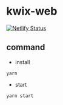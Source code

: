 # kwix-web

[![Netlify Status](https://api.netlify.com/api/v1/badges/8b0e9c47-b7e9-445e-b61a-1de764c93ad2/deploy-status)](https://app.netlify.com/sites/kwix/deploys)

## command

- install

```shell
yarn
```

- start

```shell
yarn start
```
